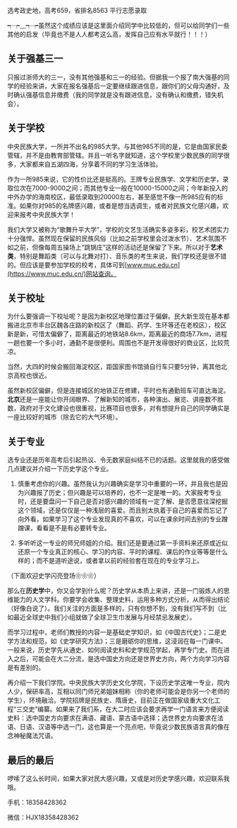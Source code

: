 选考政史地，高考659，省排名8563 平行志愿录取

┭┮﹏┭┮虽然这个成绩应该是这里面介绍同学中比较低的，但可以给同学们一些其他的启发（毕竟也不是人人都考这么高，发挥自己应有水平就行！！！）

## **关于强基三一**
只报过浙师大的三一，没有其他强基和三一的经验。但据我一个报了南大强基的同学的经验来讲，大家在报名强基后一定要继续跟进信息，跟你们的父母沟通好，及时确认强基信息并缴费（我的同学就是没有跟进信息，没有确认和缴费，错失机会）。

## **关于学校**
中央民族大学，一所并不出名的985大学。与其他985不同的是，它是由国家民委管辖，并不是由教育部管辖。并且一听名字就知道，这个学校里少数民族的同学很多，大家都来自五湖四海，分享着不同的学习生活体验。

作为一所985来说，它的性价比还是挺高的。王牌专业民族学、文学和历史学，录取位次在7000-9000之间；而其他专业一般在10000-15000之间；今年新投入的中外办学的海南校区，最低录取到20000左右，甚至感觉不像一所985应有的标准。如果你对985的名牌感兴趣，或者是想当选调生，或者对民族文化感兴趣，欢迎来报考中央民族大学！

我们大学又被称为“歌舞升平大学”，学校的文艺生活确实多姿多彩，校艺术团实力十分强悍。虽然现在保留的民族风俗（比如之前学校里会过泼水节）、艺术氛围不如之前，但像每周五操场上“跳锅庄”这样的活动还是保留了下来。所以对于**艺术类**，特别是舞蹈类（可以与北舞对打）、音乐类的考生来说，我们学校还是很不错的。但应该是要参加学校的校考，具体可到[www.muc.edu.cn](https://www.muc.edu.cn/)网站查询。

## **关于校址**
为什么要强调一下校址呢？是因为新校区地理位置过于偏僻。民大新生现在基本都搬进北京市丰台区魏各庄路的新校区了（舞蹈、药学、生环等还在老校区），校区新是新，可惜太偏僻了，距离最近的地铁站8.6km，距离最近的商场7.7km，进程一趟也要一个多小时，通勤不是很便利。周围也不是开发得很好的商业区，比较荒凉。

当然，大四的时候会搬回海淀校区，距国家图书馆骑自行车只要5分钟，离其他北京高校也很近。

虽然新校区偏僻，但是连接城区的地铁正在修建，平时也有通勤班车可直达海淀。**北京**还是一座能让你开阔眼界、了解新知的城市，各种演出、展览、讲座数不胜数，政府对于文化建设也很重视，比赛项目也很多，对有想提升自己的同学确实是一座比较好的城市（除去它的大气环境）。

## **关于专业**
选专业还是历年高考后引起热议、令无数家庭纠结不已的话题。这里就我的感受做几点建议并介绍一下历史学这个专业。

1. 慎重考虑你的兴趣。虽然我认为兴趣确实是学习中重要的一环，并且我也是因为兴趣报了历史；但兴趣是可以培养的，也不一定是唯一的。大家报考专业时，还是要盘问一下自己是否对感兴趣的领域有一定了解、是否愿意往深挖掘这个领域，还是仅仅是一种浅层的喜爱。而且别太执着于自己的喜爱而忘记了向外看，如果学习了这个专业发现真的不喜欢，可以在课余时间去别的专业蹭蹭课，看看是不是有必要转专业。

2. 多听听这一专业的师兄师姐的介绍。我们还是要通过第一手资料来还原或近似还原一个专业真正的核心、学习的内容、平时的课程、课后的作业等等是什么样的；而不是道听途说，或者拿以前的经验套在现在的专业学习上。

（下面欢迎史学闪亮登场❀❀❀）

那么在**历史学**中，你又会学到什么呢？历史学从本质上来讲，还是一门锻炼人的思维能力的人文学科。你要学会收集、整理史料，运用多种方式分析，从而得出结论（好像白说了）。我们关注的方面是多样的，只有你想不到，没有我们写不到（比如最近全球史中我们小组就做了全球卫生巾发展与月经禁忌发展史）。

而学习过程中，老师们教授的内容一是基础史学知识，如《中国古代史》；二是史学方法和规范，如《史学研究方法》；三是磨砺你的思维，这浸润在每一门课中。一般来说，历史学先从通史、如何阅读史料和史学规范学起，再学专门史。而在进入之后，可能会在大二分流，是选中国史方向还是世界史方向，两个方向学习内容是有差别的。

再介绍一下我们学院。中央民族大学历史文化学院，下设历史学这唯一专业，院内人少，保研率高，互相以同门师兄弟姐妹相称（你的老师可能会是你另一个老师的学生），环境融洽。学院招牌是民族史、隋唐史，目前正在做国家级重大文化工程“三交史”编纂。如果来了我们系，在大二时应该会要求再学一门语言来方便阅读史料：选中国史方向要求在满语、藏语、蒙古语中选择；选世界史方向要求在法语、日语、汉语等中选一门，这也算是一个亮点吧，毕竟说少数民族语言真的像在念神秘魔法咒语。

## **最后的最后**
啰嗦了这么长时间，如果大家对民大感兴趣，又或是对历史学感兴趣，欢迎联系我哦。

手机：18358428362

微信：HJX18358428362